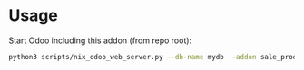 # Usage

Start Odoo including this addon (from repo root):

```bash
python3 scripts/nix_odoo_web_server.py --db-name mydb --addon sale_product_pack
```
